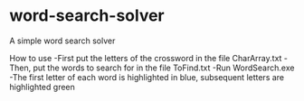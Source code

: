 word-search-solver
================

A simple word search solver

How to use
  -First put the letters of the crossword in the file CharArray.txt
  -Then, put the words to search for in the file ToFind.txt
  -Run WordSearch.exe
  -The first letter of each word is highlighted in blue, subsequent letters are highlighted green
